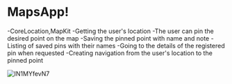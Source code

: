 # MapsApp!
-CoreLocation,MapKit
-Getting the user's location
-The user can pin the desired point on the map
-Saving the pinned point with name and note
-Listing of saved pins with their names
-Going to the details of the registered pin when requested
-Creating navigation from the user's location to the pinned point


![IN1MYfevN7](https://user-images.githubusercontent.com/93860490/155838604-4e92b9c5-f629-4920-a891-bc0ce7b0a6f2.jpeg)
